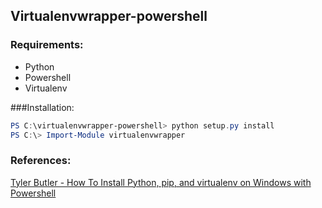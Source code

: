 ## Virtualenvwrapper-powershell

### Requirements:

* Python
* Powershell
* Virtualenv

###Installation:

```powershell
PS C:\virtualenvwrapper-powershell> python setup.py install
PS C:\> Import-Module virtualenvwrapper
```

### References:

[Tyler Butler - How To Install Python, pip, and virtualenv on Windows with Powershell](http://www.tylerbutler.com/2012/05/how-to-install-python-pip-and-virtualenv-on-windows-with-powershell/)

